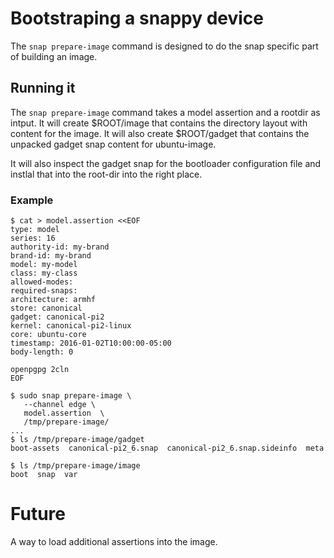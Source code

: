 # Bootstraping a snappy device

The `snap prepare-image` command is designed to do the snap specific
part of building an image.

## Running it

The `snap prepare-image` command takes a model assertion and a rootdir
as intput. It will create $ROOT/image that contains the directory layout
with content for the image. It will also create $ROOT/gadget that
contains the unpacked gadget snap content for ubuntu-image.

It will also inspect the gadget snap for the bootloader
configuration file and instlal that into the root-dir
into the right place.

### Example

```
$ cat > model.assertion <<EOF
type: model
series: 16
authority-id: my-brand
brand-id: my-brand
model: my-model
class: my-class
allowed-modes:  
required-snaps:  
architecture: armhf
store: canonical
gadget: canonical-pi2
kernel: canonical-pi2-linux
core: ubuntu-core
timestamp: 2016-01-02T10:00:00-05:00
body-length: 0

openpgpg 2cln
EOF

$ sudo snap prepare-image \
   --channel edge \
   model.assertion  \
   /tmp/prepare-image/
...
$ ls /tmp/prepare-image/gadget
boot-assets  canonical-pi2_6.snap  canonical-pi2_6.snap.sideinfo  meta

$ ls /tmp/prepare-image/image
boot  snap  var
```

# Future 

A way to load additional assertions into the image.

